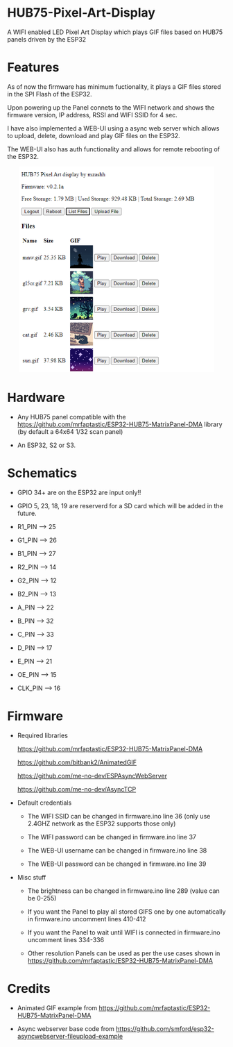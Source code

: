 # HUB75-Pixel-Art-Display
A  WIFI enabled LED Pixel Art Display which plays GIF files based on HUB75 panels driven by the ESP32

# Features
As of now the firmware has minimum fuctionality, it plays a GIF files stored in the SPI Flash of the ESP32.

Upon powering up the Panel connets to the WIFI network and shows the firmware version, IP address, RSSI and WIFI SSID for 4 sec.

I have also implemented a WEB-UI using a async web server which allows to upload, delete, download and play GIF files on the ESP32.

The WEB-UI also has auth functionality and allows for remote rebooting of the ESP32.

<p align="center">
<img src="https://github.com/mzashh/HUB75-Pixel-Art-Display/blob/6dd2d68b21905c8d801fee8adb18e6ca6addbe45/images/UI.png" width="450">
</p>

# Hardware
* Any HUB75 panel compatible with the https://github.com/mrfaptastic/ESP32-HUB75-MatrixPanel-DMA library (by default a 64x64 1/32 scan panel)

* An ESP32, S2 or S3. 

# Schematics
* GPIO 34+ are on the ESP32 are input only!!
* GPIO 5, 23, 18, 19 are reserverd for a SD card which will be added in the future.

* R1_PIN --> 25
* G1_PIN --> 26
* B1_PIN --> 27
* R2_PIN --> 14
* G2_PIN --> 12
* B2_PIN --> 13
* A_PIN --> 22
* B_PIN --> 32
* C_PIN --> 33
* D_PIN --> 17
* E_PIN --> 21
* OE_PIN --> 15
* CLK_PIN --> 16

# Firmware
* Required libraries

  https://github.com/mrfaptastic/ESP32-HUB75-MatrixPanel-DMA
  
  https://github.com/bitbank2/AnimatedGIF
  
  https://github.com/me-no-dev/ESPAsyncWebServer
  
  https://github.com/me-no-dev/AsyncTCP
  
* Default credentials
  
  * The WIFI SSID can be changed in firmware.ino line 36 (only use 2.4GHZ network as the ESP32 supports those only)
  
  * The WIFI password can be changed in firmware.ino line 37
  
  * The WEB-UI username can be changed in firmware.ino line 38
  
  * The WEB-UI password can be changed in firmware.ino line 39
  
* Misc stuff
    
  * The brightness can be changed in firmware.ino line 289 (value can be 0-255)
    
  * If you want the Panel to play all stored GIFS one by one automatically in firmware.ino uncomment lines 410-412
    
  * If you want the Panel to wait until WIFI is connected in firmware.ino uncomment lines 334-336
    
  * Other resolution Panels can be used as per the use cases shown in https://github.com/mrfaptastic/ESP32-HUB75-MatrixPanel-DMA   

# Credits

  * Animated GIF example from https://github.com/mrfaptastic/ESP32-HUB75-MatrixPanel-DMA
  
  * Async webserver base code from https://github.com/smford/esp32-asyncwebserver-fileupload-example
    
  
   
  

